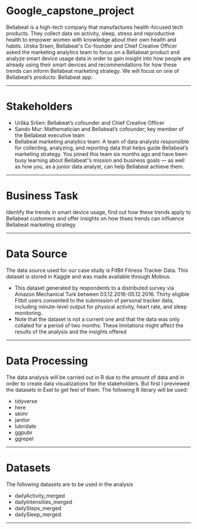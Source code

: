 # Google_capstone_project
Bellabeat is a high-tech company that manufactures health-focused tech products. They collect data on activity, sleep, stress and reproductive health to empower women with knowledge about their own health and habits. Urska Srsen, Bellabeat's Co-founder and Chief Creative Officer asked the marketing analytics team to focus on a Bellabeat product and analyze smart device usage data in order to gain insight into how people are already using their smart devices and recommendations for how these trends can inform Bellabeat marketing strategy. We will focus on one of Bellabeat’s products: Bellabeat app.

----
# Stakeholders
* Urška Sršen: Bellabeat’s cofounder and Chief Creative Officer
* Sando Mur: Mathematician and Bellabeat’s cofounder; key member of the Bellabeat executive team
* Bellabeat marketing analytics team: A team of data analysts responsible for collecting, analyzing, and reporting data that helps guide Bellabeat’s marketing strategy. You joined this team six months ago and have been busy learning about Bellabeat’’s mission and business goals — as well as how you, as a junior data analyst, can help Bellabeat achieve them.

----
# Business Task
Identify the trends in smart device usage, find out how these trends apply to Bellabeat customers and offer insights on how thses trends can influence Bellabeat marketing strategy

----
# Data Source
The data source used for our case study is FitBit Fitness Tracker Data. This dataset is stored in Kaggle and was made available through Mobius.
* This dataset generated by respondents to a distributed survey via Amazon Mechanical Turk between 03.12.2016-05.12.2016. Thirty eligible Fitbit users consented to the submission of personal tracker data, including minute-level output for physical activity, heart rate, and sleep monitoring.
* Note that the dataset is not a current one and that the data was only collated for a period of two months. These limitations might affect the results of the analysis and the insights offered

----
#  Data Processing 
The data analysis will be carried out in R due to the amount of data and in order to create data visualizations for the stakeholders. But first I previewed the datasets in Exel to get feel of them. The following R library will be used:
* tidyverse
* here
* skimr
* janitor
* lubridate
* ggpubr
* ggrepel

----
# Datasets
The following datasets are to be used in the analysis
* dailyActivity_merged
* dailyIntensities_merged
* dailySteps_merged
* dailySleep_merged

----



